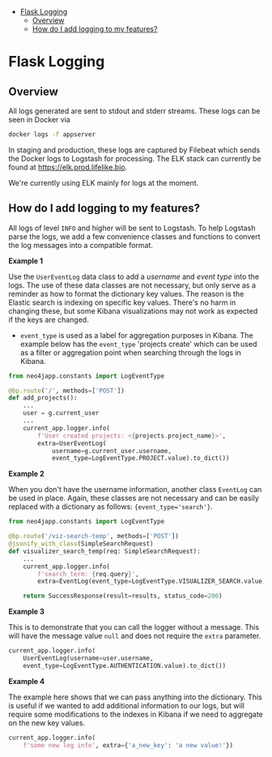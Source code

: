 - [Flask Logging](#flask-logging)
  - [Overview](#overview)
  - [How do I add logging to my features?](#how-do-i-add-logging-to-my-features)


# Flask Logging

## Overview
All logs generated are sent to stdout and stderr streams. These logs can be seen in Docker via
```bash
docker logs -f appserver
```

In staging and production, these logs are captured by Filebeat which sends the Docker logs to Logstash for processing. The ELK stack can currently be found at https://elk.prod.lifelike.bio.

We're currently using ELK mainly for logs at the moment.

## How do I add logging to my features?
All logs of level `INFO` and higher will be sent to Logstash. To help Logstash parse the logs, we add a few convenience classes and functions to convert the log messages into a compatible format.

__Example 1__

Use the `UserEventLog` data class to add a *username* and *event type* into the logs. The use of these data classes are not necessary, but only serve as a reminder as how to format the dictionary key values. The reason is the Elastic search is indexing on specific key values. There's no harm in changing these, but some Kibana visualizations may not work as expected if the keys are changed.

- `event_type` is used as a label for aggregation purposes in Kibana. The example below has the `event_type` 'projects create' which can be used as a filter or aggregation point when searching through the logs in Kibana.

```python
from neo4japp.constants import LogEventType

@bp.route('/', methods=['POST'])
def add_projects():
    ...
    user = g.current_user
    ...
    current_app.logger.info(
        f'User created projects: <{projects.project_name}>',
        extra=UserEventLog(
            username=g.current_user.username,
            event_type=LogEventType.PROJECT.value).to_dict())
```

__Example 2__

When you don't have the username information, another class `EventLog` can be used in place. Again, these classes are not necessary and can be easily replaced with a dictionary as follows: `{event_type='search'}`.

```python
from neo4japp.constants import LogEventType

@bp.route('/viz-search-temp', methods=['POST'])
@jsonify_with_class(SimpleSearchRequest)
def visualizer_search_temp(req: SimpleSearchRequest):
    ...
    current_app.logger.info(
        f'search term: {req.query}',
        extra=EventLog(event_type=LogEventType.VISUALIZER_SEARCH.value).to_dict())

    return SuccessResponse(result=results, status_code=200)
```


__Example 3__

This is to demonstrate that you can call the logger without a message. This will have the message value `null` and does not require the `extra` parameter.


```python
current_app.logger.info(
    UserEventLog(username=user.username,
    event_type=LogEventType.AUTHENTICATION.value).to_dict())
```

__Example 4__

The example here shows that we can pass anything into the dictionary. This is useful if we wanted to add additional information to our logs, but will require some modifications to the indexes in Kibana if we need to aggregate on the new key values.

```python
current_app.logger.info(
    f'some new log info', extra={'a_new_key': 'a new value!'})
```
